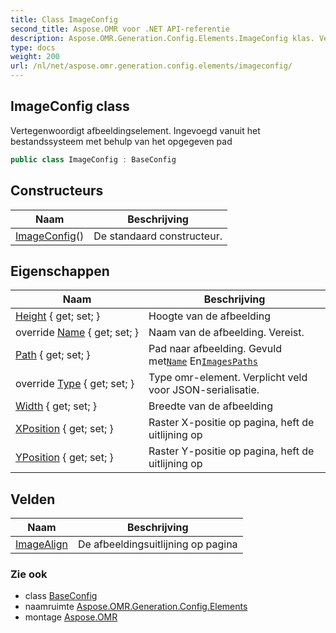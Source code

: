 ```yaml
---
title: Class ImageConfig
second_title: Aspose.OMR voor .NET API-referentie
description: Aspose.OMR.Generation.Config.Elements.ImageConfig klas. Vertegenwoordigt afbeeldingselement. Ingevoegd vanuit het bestandssysteem met behulp van het opgegeven pad
type: docs
weight: 200
url: /nl/net/aspose.omr.generation.config.elements/imageconfig/
---
```

## ImageConfig class

Vertegenwoordigt afbeeldingselement. Ingevoegd vanuit het bestandssysteem met behulp van het opgegeven pad

```csharp
public class ImageConfig : BaseConfig
```

## Constructeurs

| Naam | Beschrijving |
| --- | --- |
| [ImageConfig](imageconfig/)() | De standaard constructeur. |

## Eigenschappen

| Naam | Beschrijving |
| --- | --- |
| [Height](../../aspose.omr.generation.config.elements/imageconfig/height/) { get; set; } | Hoogte van de afbeelding |
| override [Name](../../aspose.omr.generation.config.elements/imageconfig/name/) { get; set; } | Naam van de afbeelding. Vereist. |
| [Path](../../aspose.omr.generation.config.elements/imageconfig/path/) { get; set; } | Pad naar afbeelding. Gevuld met[`Name`](./name/) En[`ImagesPaths`](../../aspose.omr.generation/globalpagesettings/imagespaths/) |
| override [Type](../../aspose.omr.generation.config.elements/imageconfig/type/) { get; set; } | Type omr-element. Verplicht veld voor JSON-serialisatie. |
| [Width](../../aspose.omr.generation.config.elements/imageconfig/width/) { get; set; } | Breedte van de afbeelding |
| [XPosition](../../aspose.omr.generation.config.elements/imageconfig/xposition/) { get; set; } | Raster X-positie op pagina, heft de uitlijning op |
| [YPosition](../../aspose.omr.generation.config.elements/imageconfig/yposition/) { get; set; } | Raster Y-positie op pagina, heft de uitlijning op |

## Velden

| Naam | Beschrijving |
| --- | --- |
| [ImageAlign](../../aspose.omr.generation.config.elements/imageconfig/imagealign/) | De afbeeldingsuitlijning op pagina |

### Zie ook

* class [BaseConfig](../../aspose.omr.generation.config/baseconfig/)
* naamruimte [Aspose.OMR.Generation.Config.Elements](../../aspose.omr.generation.config.elements/)
* montage [Aspose.OMR](../../)


